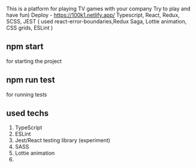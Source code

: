 This is a platform for playing TV games with your company
Try to play and have fun)
Deploy - https://100k1.netlify.app/
Typescript, React, Redux, SCSS, JEST ( used react-error-boundaries,Redux Saga, Lottie animation, CSS grids, ESLint )

## npm start 
for starting the project


## npm run test 
for running tests


## used techs
1. TypeScript
2. ESLint
3. Jest/React testing library (experiment)
4. SASS
5. Lottie animation
6. 